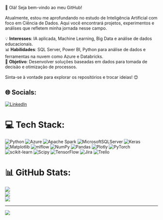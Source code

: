 👋 Olá! Seja bem-vindo ao meu GitHub!  <br><br>Atualmente, estou me aprofundando no estudo de Inteligência Artificial com foco em Ciência de Dados. Aqui você encontrará projetos, experimentos e análises que refletem minha jornada nesse campo.  <br><br>💡 **Interesses**: IA aplicada, Machine Learning, Big Data e análise de dados educacionais.  <br>📊 **Habilidades**: SQL Server, Power BI, Python para análise de dados e ferramentas na nuvem como Azure e Databricks.  <br>🚀 **Objetivo**: Desenvolver soluções baseadas em dados para tomada de decisão e otimização de processos.  <br><br>Sinta-se à vontade para explorar os repositórios e trocar ideias! 😊  


## 🌐 Socials:
[![LinkedIn](https://img.shields.io/badge/LinkedIn-%230077B5.svg?logo=linkedin&logoColor=white)](https://linkedin.com/in/https://www.linkedin.com/in/leonardogutocampos) 

# 💻 Tech Stack:
![Python](https://img.shields.io/badge/python-3670A0?style=flat&logo=python&logoColor=ffdd54) ![Azure](https://img.shields.io/badge/azure-%230072C6.svg?style=flat&logo=microsoftazure&logoColor=white) ![Apache Spark](https://img.shields.io/badge/Apache%20Spark-FDEE21?style=flat&logo=apachespark&logoColor=black) ![MicrosoftSQLServer](https://img.shields.io/badge/Microsoft%20SQL%20Server-CC2927?style=flat&logo=microsoft%20sql%20server&logoColor=white) ![Keras](https://img.shields.io/badge/Keras-%23D00000.svg?style=flat&logo=Keras&logoColor=white) ![Matplotlib](https://img.shields.io/badge/Matplotlib-%23ffffff.svg?style=flat&logo=Matplotlib&logoColor=black) ![mlflow](https://img.shields.io/badge/mlflow-%23d9ead3.svg?style=flat&logo=numpy&logoColor=blue) ![NumPy](https://img.shields.io/badge/numpy-%23013243.svg?style=flat&logo=numpy&logoColor=white) ![Pandas](https://img.shields.io/badge/pandas-%23150458.svg?style=flat&logo=pandas&logoColor=white) ![Plotly](https://img.shields.io/badge/Plotly-%233F4F75.svg?style=flat&logo=plotly&logoColor=white) ![PyTorch](https://img.shields.io/badge/PyTorch-%23EE4C2C.svg?style=flat&logo=PyTorch&logoColor=white) ![scikit-learn](https://img.shields.io/badge/scikit--learn-%23F7931E.svg?style=flat&logo=scikit-learn&logoColor=white) ![Scipy](https://img.shields.io/badge/SciPy-%230C55A5.svg?style=flat&logo=scipy&logoColor=%white) ![TensorFlow](https://img.shields.io/badge/TensorFlow-%23FF6F00.svg?style=flat&logo=TensorFlow&logoColor=white) ![Jira](https://img.shields.io/badge/jira-%230A0FFF.svg?style=flat&logo=jira&logoColor=white) ![Trello](https://img.shields.io/badge/Trello-%23026AA7.svg?style=flat&logo=Trello&logoColor=white)
# 📊 GitHub Stats:
![](https://github-readme-stats.vercel.app/api?username=OdranoelJF&theme=highcontrast&hide_border=true&include_all_commits=false&count_private=false)<br/>
![](https://github-readme-streak-stats.herokuapp.com/?user=OdranoelJF&theme=highcontrast&hide_border=true)<br/>
![](https://github-readme-stats.vercel.app/api/top-langs/?username=OdranoelJF&theme=highcontrast&hide_border=true&include_all_commits=false&count_private=false&layout=compact)

---
[![](https://visitcount.itsvg.in/api?id=OdranoelJF&icon=0&color=0)](https://visitcount.itsvg.in)

<!-- Proudly created with GPRM ( https://gprm.itsvg.in ) -->
